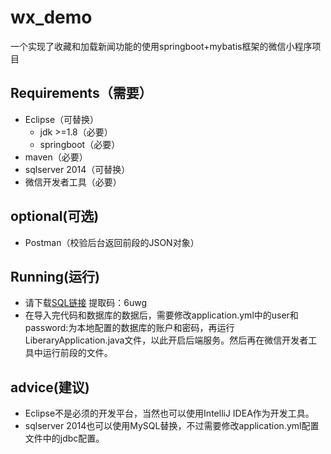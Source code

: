 # wx_demo
一个实现了收藏和加载新闻功能的使用springboot+mybatis框架的微信小程序项目
## Requirements（需要）
* Eclipse（可替换）
    * jdk >=1.8（必要）
    * springboot（必要）
* maven（必要）
* sqlserver 2014（可替换）
* 微信开发者工具（必要）
## optional(可选)
* Postman（校验后台返回前段的JSON对象）
## Running(运行)
* 请下载[SQL链接](https://pan.baidu.com/s/18JMQ4yM2iRiGK0iUMFRh4g)  提取码：6uwg
* 在导入完代码和数据库的数据后，需要修改application.yml中的user和password:为本地配置的数据库的账户和密码，再运行LiberaryApplication.java文件，以此开启后端服务。然后再在微信开发者工具中运行前段的文件。
## advice(建议)
 * Eclipse不是必须的开发平台，当然也可以使用IntelliJ IDEA作为开发工具。
 * sqlserver 2014也可以使用MySQL替换，不过需要修改application.yml配置文件中的jdbc配置。
